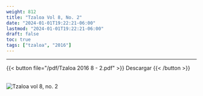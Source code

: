 ```yaml
---
weight: 812
title: "Tzaloa Vol 8, No. 2"
date: "2024-01-01T19:22:21-06:00"
lastmod: "2024-01-01T19:22:21-06:00"
draft: false
toc: true
tags: ["tzaloa", "2016"]
---
```

- - - - - - - - -
{{< button file="/pdf/Tzaloa 2016 8 - 2.pdf" >}}   Descargar {{< /button >}} 
######
![Tzaloa vol 8, no. 2](/images/portada/8-2.jpeg)